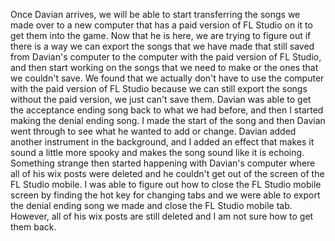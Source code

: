Once Davian arrives, we will be able to start transferring the songs we made over to a new computer that has a paid version of FL Studio on it to get them into the game. Now that he is here, we are trying to figure out if there is a way we can export the songs that we have made that still saved from Davian's computer to the computer with the paid version of FL Studio, and then start working on the songs that we need to make or the ones that we couldn't save. We found that we actually don't have to use the computer with the paid version of FL Studio because we can still export the songs without the paid version, we just can't save them. Davian was able to get the acceptance ending song back to what we had before, and then I started making the denial ending song. I made the start of the song and then Davian went through to see what he wanted to add or change. Davian added another instrument in the background, and I added an effect that makes it sound a little more spooky and makes the song sound like it is echoing. Something strange then started happening with Davian's computer where all of his wix posts were deleted and he couldn't get out of the screen of the FL Studio mobile. I was able to figure out how to close the FL Studio mobile screen by finding the hot key for changing tabs and we were able to export the denial ending song we made and close the FL Studio mobile tab. However, all of his wix posts are still deleted and I am not sure how to get them back.

